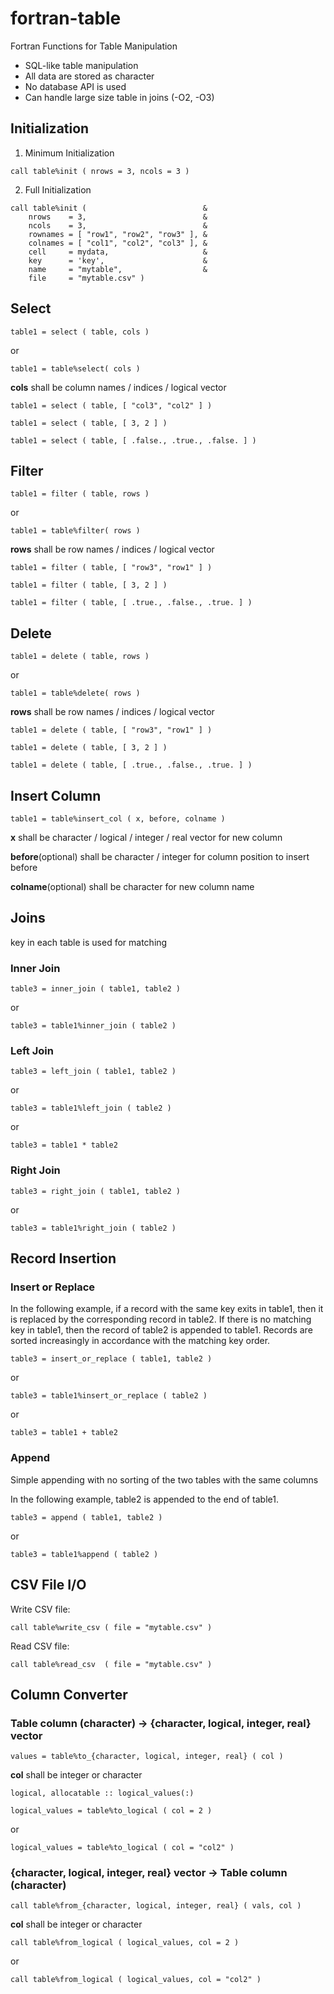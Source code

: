 # fortran-table

Fortran Functions for Table Manipulation

- SQL-like table manipulation
- All data are stored as character
- No database API is used
- Can handle large size table in joins (-O2, -O3)

## Initialization

1. Minimum Initialization

```
call table%init ( nrows = 3, ncols = 3 )
```

2. Full Initialization

```
call table%init (                          &
    nrows    = 3,                          &
    ncols    = 3,                          &
    rownames = [ "row1", "row2", "row3" ], &
    colnames = [ "col1", "col2", "col3" ], &
    cell     = mydata,                     &
    key      = 'key',                      &
    name     = "mytable",                  &
    file     = "mytable.csv" )
```

## Select

```
table1 = select ( table, cols ) 
```
or
```
table1 = table%select( cols ) 
```

**cols** shall be column names / indices / logical vector 

```
table1 = select ( table, [ "col3", "col2" ] )
```

```
table1 = select ( table, [ 3, 2 ] ) 
```

```
table1 = select ( table, [ .false., .true., .false. ] ) 
```

## Filter

```
table1 = filter ( table, rows ) 
```
or
```
table1 = table%filter( rows ) 
```

**rows** shall be row names / indices / logical vector 

```
table1 = filter ( table, [ "row3", "row1" ] )
```

```
table1 = filter ( table, [ 3, 2 ] )
```

```
table1 = filter ( table, [ .true., .false., .true. ] )
```

## Delete

```
table1 = delete ( table, rows ) 
```
or
```
table1 = table%delete( rows ) 
```

**rows** shall be row names / indices / logical vector 

```
table1 = delete ( table, [ "row3", "row1" ] )
```

```
table1 = delete ( table, [ 3, 2 ] )
```

```
table1 = delete ( table, [ .true., .false., .true. ] )
```

## Insert Column

```
table1 = table%insert_col ( x, before, colname ) 
```

**x** shall be character / logical / integer / real vector for new column

**before**(optional) shall be character / integer for column position to insert before

**colname**(optional) shall be character for new column name

## Joins

key in each table is used for matching

### Inner Join

```
table3 = inner_join ( table1, table2 )
```
or
```
table3 = table1%inner_join ( table2 )
```

### Left Join

```
table3 = left_join ( table1, table2 )
```
or
```
table3 = table1%left_join ( table2 )
```
or
```
table3 = table1 * table2
```

### Right Join

```
table3 = right_join ( table1, table2 )
```
or
```
table3 = table1%right_join ( table2 )
```

## Record Insertion

### Insert or Replace

In the following example, 
if a record with the same key exits in table1, then it is replaced by the corresponding record in table2.
If there is no matching key in table1, then the record of table2 is appended to table1.
Records are sorted increasingly in accordance with the matching key order.

```
table3 = insert_or_replace ( table1, table2 )
```
or
```
table3 = table1%insert_or_replace ( table2 )
```
or
```
table3 = table1 + table2
```

### Append

Simple appending with no sorting of the two tables with the same columns

In the following example, table2 is appended to the end of table1.

```
table3 = append ( table1, table2 )
```
or
```
table3 = table1%append ( table2 )
```

## CSV File I/O

Write CSV file:

```
call table%write_csv ( file = "mytable.csv" )
```

Read CSV file:

```
call table%read_csv  ( file = "mytable.csv" )
```

## Column Converter

### Table column (character) -> {character, logical, integer, real} vector

```
values = table%to_{character, logical, integer, real} ( col )
```

**col** shall be integer or character

```
logical, allocatable :: logical_values(:)

logical_values = table%to_logical ( col = 2 )

```
or
```
logical_values = table%to_logical ( col = "col2" )
```

### {character, logical, integer, real} vector -> Table column (character)

```
call table%from_{character, logical, integer, real} ( vals, col )
```

**col** shall be integer or character

```
call table%from_logical ( logical_values, col = 2 )
```
or
```
call table%from_logical ( logical_values, col = "col2" )
```
